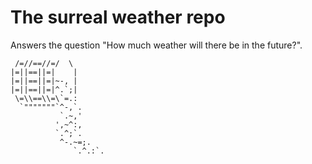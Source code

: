 # The surreal weather repo

Answers the question "How much weather will there be in the future?".


     /=//==//=/  \
    |=||==||=|    |
    |=||==||=|~-, |
    |=||==||=|^.`;|
     \=\\==\\=\`=.:
      `"""""""`^-,`.
               `.~,'
              ',~^:,
              `.^;`.
               ^-.~=;.
                  `.^.:`.
